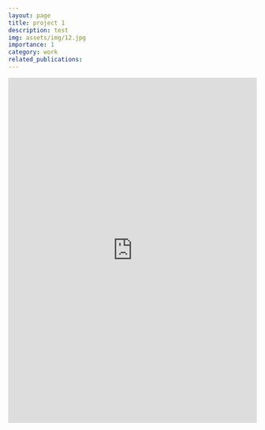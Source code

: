 ```yaml
---
layout: page
title: project 1
description: test
img: assets/img/12.jpg
importance: 1
category: work
related_publications:
---
```


<iframe src="https://your-voila-notebook-link" width="100%" height="700" frameborder="0"></iframe>


